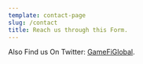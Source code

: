 ```yaml
---
template: contact-page
slug: /contact
title: Reach us through this Form. 
---
```

Also Find us On Twitter: [GameFiGlobal](https://twitter.com/GamefiGlobal).